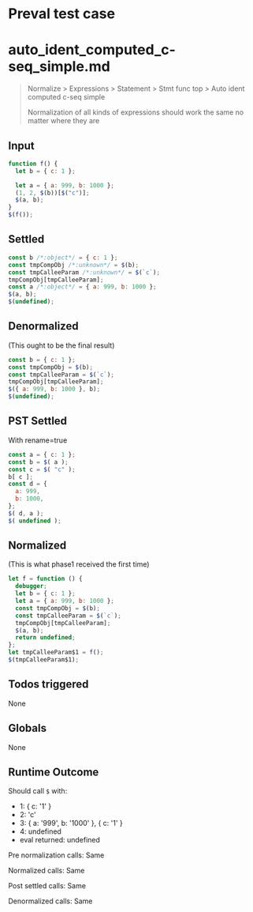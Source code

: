 # Preval test case

# auto_ident_computed_c-seq_simple.md

> Normalize > Expressions > Statement > Stmt func top > Auto ident computed c-seq simple
>
> Normalization of all kinds of expressions should work the same no matter where they are

## Input

`````js filename=intro
function f() {
  let b = { c: 1 };

  let a = { a: 999, b: 1000 };
  (1, 2, $(b))[$("c")];
  $(a, b);
}
$(f());
`````


## Settled


`````js filename=intro
const b /*:object*/ = { c: 1 };
const tmpCompObj /*:unknown*/ = $(b);
const tmpCalleeParam /*:unknown*/ = $(`c`);
tmpCompObj[tmpCalleeParam];
const a /*:object*/ = { a: 999, b: 1000 };
$(a, b);
$(undefined);
`````


## Denormalized
(This ought to be the final result)

`````js filename=intro
const b = { c: 1 };
const tmpCompObj = $(b);
const tmpCalleeParam = $(`c`);
tmpCompObj[tmpCalleeParam];
$({ a: 999, b: 1000 }, b);
$(undefined);
`````


## PST Settled
With rename=true

`````js filename=intro
const a = { c: 1 };
const b = $( a );
const c = $( "c" );
b[ c ];
const d = {
  a: 999,
  b: 1000,
};
$( d, a );
$( undefined );
`````


## Normalized
(This is what phase1 received the first time)

`````js filename=intro
let f = function () {
  debugger;
  let b = { c: 1 };
  let a = { a: 999, b: 1000 };
  const tmpCompObj = $(b);
  const tmpCalleeParam = $(`c`);
  tmpCompObj[tmpCalleeParam];
  $(a, b);
  return undefined;
};
let tmpCalleeParam$1 = f();
$(tmpCalleeParam$1);
`````


## Todos triggered


None


## Globals


None


## Runtime Outcome


Should call `$` with:
 - 1: { c: '1' }
 - 2: 'c'
 - 3: { a: '999', b: '1000' }, { c: '1' }
 - 4: undefined
 - eval returned: undefined

Pre normalization calls: Same

Normalized calls: Same

Post settled calls: Same

Denormalized calls: Same
